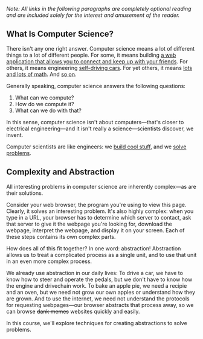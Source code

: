 *Note: All links in the following paragraphs are completely optional
reading and are included solely for the interest and amusement of the reader.*

## What Is Computer Science?

There isn't any one right answer. Computer science means a lot of different
things to a lot of different people. For some, it means building [a web
application that allows you to connect and keep up with your
friends](https://joindiaspora.com/). For others, it means engineering [self-driving cars](http://en.wikipedia.org/wiki/Google_driverless_car). For yet
others, it means [lots and lots of
math](http://www.librow.com/articles/article-10). And [so
on](http://techcrunch.com/2013/07/11/raspberry-pi-microwave-hack/).

Generally speaking, computer science answers the following
questions:

  1. What can we compute?
  2. How do we compute it?
  3. What can we do with that?

In this sense, computer science isn't about computers&mdash;that's closer to
electrical engineering&mdash;and it isn't really a science&mdash;scientists
discover, we invent.

Computer scientists are like engineers: we [build cool
stuff](http://www.youtube.com/watch?v=gy5g33S0Gzo), and we [solve
problems](http://en.wikipedia.org/wiki/Pancake_sorting).

## Complexity and Abstraction

All interesting problems in computer science are inherently complex&mdash;as are their solutions.

Consider your web browser, the program you're using to view this page.
Clearly, it solves an interesting problem. It's also highly complex:
when you type in a URL, your browser has to determine which
server to contact, ask that server to give it the webpage you're looking for,
download the webpage, interpret the webpage, and display it on your screen.
Each of these steps contains its own complex parts.

How does all of this fit together? In one word: abstraction!
Abstraction allows us to treat a complicated process as a single unit,
and to use that unit in an even more complex process.

We already use
abstraction in our daily lives: To drive a car, we have to know how to steer and operate
the pedals, but we don't have to know how the engine and drivechain work.
To bake an apple pie, we need a recipie and an oven,
but we need not grow our own apples or understand how they are grown.
And to use the internet, we need not understand the
protocols for requesting webpages&mdash;our browser abstracts that process away,
so we can browse <s>dank memes</s> websites quickly and easily.

In this course, we'll explore techniques for creating abstractions to solve problems.

